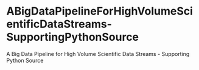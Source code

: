 # ABigDataPipelineForHighVolumeScientificDataStreams-SupportingPythonSource
A Big Data Pipeline for High Volume Scientific Data Streams - Supporting Python Source

